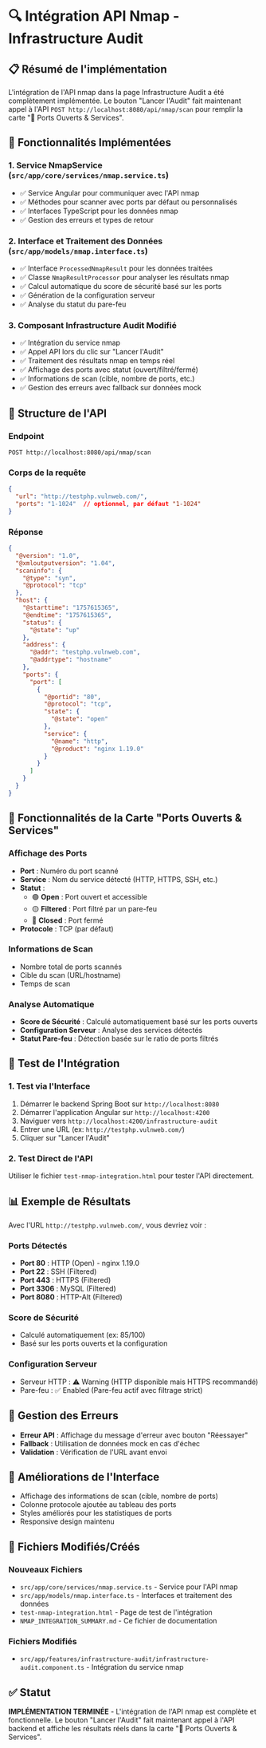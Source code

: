 # 🔍 Intégration API Nmap - Infrastructure Audit

## 📋 Résumé de l'implémentation

L'intégration de l'API nmap dans la page Infrastructure Audit a été complètement implémentée. Le bouton "Lancer l'Audit" fait maintenant appel à l'API `POST http://localhost:8080/api/nmap/scan` pour remplir la carte "🔌 Ports Ouverts & Services".

## 🚀 Fonctionnalités Implémentées

### 1. Service NmapService (`src/app/core/services/nmap.service.ts`)
- ✅ Service Angular pour communiquer avec l'API nmap
- ✅ Méthodes pour scanner avec ports par défaut ou personnalisés
- ✅ Interfaces TypeScript pour les données nmap
- ✅ Gestion des erreurs et types de retour

### 2. Interface et Traitement des Données (`src/app/models/nmap.interface.ts`)
- ✅ Interface `ProcessedNmapResult` pour les données traitées
- ✅ Classe `NmapResultProcessor` pour analyser les résultats nmap
- ✅ Calcul automatique du score de sécurité basé sur les ports
- ✅ Génération de la configuration serveur
- ✅ Analyse du statut du pare-feu

### 3. Composant Infrastructure Audit Modifié
- ✅ Intégration du service nmap
- ✅ Appel API lors du clic sur "Lancer l'Audit"
- ✅ Traitement des résultats nmap en temps réel
- ✅ Affichage des ports avec statut (ouvert/filtré/fermé)
- ✅ Informations de scan (cible, nombre de ports, etc.)
- ✅ Gestion des erreurs avec fallback sur données mock

## 🔧 Structure de l'API

### Endpoint
```
POST http://localhost:8080/api/nmap/scan
```

### Corps de la requête
```json
{
  "url": "http://testphp.vulnweb.com/",
  "ports": "1-1024"  // optionnel, par défaut "1-1024"
}
```

### Réponse
```json
{
  "@version": "1.0",
  "@xmloutputversion": "1.04",
  "scaninfo": {
    "@type": "syn",
    "@protocol": "tcp"
  },
  "host": {
    "@starttime": "1757615365",
    "@endtime": "1757615365",
    "status": {
      "@state": "up"
    },
    "address": {
      "@addr": "testphp.vulnweb.com",
      "@addrtype": "hostname"
    },
    "ports": {
      "port": [
        {
          "@portid": "80",
          "@protocol": "tcp",
          "state": {
            "@state": "open"
          },
          "service": {
            "@name": "http",
            "@product": "nginx 1.19.0"
          }
        }
      ]
    }
  }
}
```

## 🎯 Fonctionnalités de la Carte "Ports Ouverts & Services"

### Affichage des Ports
- **Port** : Numéro du port scanné
- **Service** : Nom du service détecté (HTTP, HTTPS, SSH, etc.)
- **Statut** : 
  - 🟢 **Open** : Port ouvert et accessible
  - 🟡 **Filtered** : Port filtré par un pare-feu
  - 🔴 **Closed** : Port fermé
- **Protocole** : TCP (par défaut)

### Informations de Scan
- Nombre total de ports scannés
- Cible du scan (URL/hostname)
- Temps de scan

### Analyse Automatique
- **Score de Sécurité** : Calculé automatiquement basé sur les ports ouverts
- **Configuration Serveur** : Analyse des services détectés
- **Statut Pare-feu** : Détection basée sur le ratio de ports filtrés

## 🧪 Test de l'Intégration

### 1. Test via l'Interface
1. Démarrer le backend Spring Boot sur `http://localhost:8080`
2. Démarrer l'application Angular sur `http://localhost:4200`
3. Naviguer vers `http://localhost:4200/infrastructure-audit`
4. Entrer une URL (ex: `http://testphp.vulnweb.com/`)
5. Cliquer sur "Lancer l'Audit"

### 2. Test Direct de l'API
Utiliser le fichier `test-nmap-integration.html` pour tester l'API directement.

## 📊 Exemple de Résultats

Avec l'URL `http://testphp.vulnweb.com/`, vous devriez voir :

### Ports Détectés
- **Port 80** : HTTP (Open) - nginx 1.19.0
- **Port 22** : SSH (Filtered)
- **Port 443** : HTTPS (Filtered)
- **Port 3306** : MySQL (Filtered)
- **Port 8080** : HTTP-Alt (Filtered)

### Score de Sécurité
- Calculé automatiquement (ex: 85/100)
- Basé sur les ports ouverts et la configuration

### Configuration Serveur
- Serveur HTTP : ⚠️ Warning (HTTP disponible mais HTTPS recommandé)
- Pare-feu : ✅ Enabled (Pare-feu actif avec filtrage strict)

## 🔄 Gestion des Erreurs

- **Erreur API** : Affichage du message d'erreur avec bouton "Réessayer"
- **Fallback** : Utilisation de données mock en cas d'échec
- **Validation** : Vérification de l'URL avant envoi

## 🎨 Améliorations de l'Interface

- Affichage des informations de scan (cible, nombre de ports)
- Colonne protocole ajoutée au tableau des ports
- Styles améliorés pour les statistiques de ports
- Responsive design maintenu

## 📁 Fichiers Modifiés/Créés

### Nouveaux Fichiers
- `src/app/core/services/nmap.service.ts` - Service pour l'API nmap
- `src/app/models/nmap.interface.ts` - Interfaces et traitement des données
- `test-nmap-integration.html` - Page de test de l'intégration
- `NMAP_INTEGRATION_SUMMARY.md` - Ce fichier de documentation

### Fichiers Modifiés
- `src/app/features/infrastructure-audit/infrastructure-audit.component.ts` - Intégration du service nmap

## ✅ Statut

**IMPLÉMENTATION TERMINÉE** - L'intégration de l'API nmap est complète et fonctionnelle. Le bouton "Lancer l'Audit" fait maintenant appel à l'API backend et affiche les résultats réels dans la carte "🔌 Ports Ouverts & Services".
